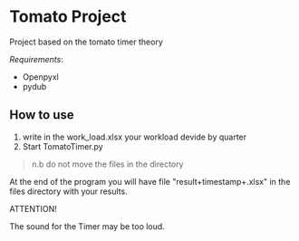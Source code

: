 # Tomato Project

Project based on the tomato timer theory

_Requirements_:

- Openpyxl
- pydub

## How to use

1. write in the work_load.xlsx your workload devide by quarter
2. Start TomatoTimer.py

>n.b do not move the files in the directory

At the end of the program you will have file "result+timestamp+.xlsx" in the files directory with your results.

ATTENTION!

The sound for the Timer may be too loud.
